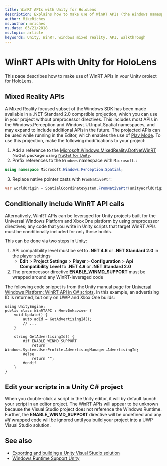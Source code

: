```yaml
---
title: WinRT APIs with Unity for HoloLens
description: Explains how to make use of WinRT APIs (the Windows namespace) in your Unity project for HoloLens.
author: MikeRiches
ms.author: mriches
ms.date: 03/21/2018
ms.topic: article
keywords: Unity, WinRT, windows mixed reality, API, walkthrough 
---
```


# WinRT APIs with Unity for HoloLens

This page describes how to make use of WinRT APIs in your Unity project for HoloLens.

## Mixed Reality APIs

A Mixed Reality focused subset of the Windows SDK has been made available in a .NET Standard 2.0 compatible projection, which you can use in your project without preprocessor directives. This includes most APIs in the Windows.Perception and Windows.UI.Input.Spatial namespaces, and may expand to include additional APIs in the future. The projected APIs can be used while running in the Editor, which enables the use of [Play Mode](https://docs.microsoft.com//windows/mixed-reality/unity-play-mode). To use this projection, make the following modifications to your project:

1) Add a reference to the [Microsoft.Windows.MixedReality.DotNetWinRT](https://www.nuget.org/packages/Microsoft.Windows.MixedReality.DotNetWinRT) NuGet package using [NuGet for Unity](https://github.com/GlitchEnzo/NuGetForUnity).
2) Prefix references to the `Windows` namespace with `Microsoft.`:
```cs
using namespace Microsoft.Windows.Perception.Spatial;
```
3) Replace native pointer casts with `FromNativePtr`:
```cs
var worldOrigin = SpatialCoordinateSystem.FromNativePtr(unityWorldOriginPtr);
```

## Conditionally include WinRT API calls

Alternatively, WinRT APIs can be leveraged for Unity projects built for the Universal Windows Platform and Xbox One platform by using preprocessor directives; any code that you write in Unity scripts that target WinRT APIs must be conditionally included for only those builds. 

This can be done via two steps in Unity:
1) API compatibility level must be set to **.NET 4.6** or **.NET Standard 2.0** in the player settings
    - **Edit** > **Project Settings** > **Player** > **Configuration** > **Api Compatibility Level** to **.NET 4.6** or **.NET Standard 2.0**
2) The preprocessor directive **ENABLE_WINMD_SUPPORT** must be wrapped around any WinRT-leveraged code

The following code snippet is from the Unity manual page for [Universal Windows Platform: WinRT API in C# scripts](http://docs.unity3d.com/Manual/windowsstore-scripts.html). In this example, an advertising ID is returned, but only on UWP and Xbox One builds:

```
using UnityEngine;
public class WinRTAPI : MonoBehaviour {
    void Update() {
        auto adId = GetAdvertisingId();
        // ...
    }

    string GetAdvertisingId() {
        #if ENABLE_WINMD_SUPPORT
            return Windows.System.UserProfile.AdvertisingManager.AdvertisingId;
        #else
            return "";
        #endif
    }
}
```

## Edit your scripts in a Unity C# project

When you double-click a script in the Unity editor, it will by default launch your script in an editor project. The WinRT APIs will appear to be unknown because the Visual Studio project does not reference the Windows Runtime. Further, the **ENABLE_WINMD_SUPPORT** directive will be undefined and any *#if* wrapped code will be ignored until you build your project into a UWP Visual Studio solution.

## See also
* [Exporting and building a Unity Visual Studio solution](exporting-and-building-a-unity-visual-studio-solution.md)
* [Windows Runtime Support Unity](https://docs.unity3d.com/Manual/IL2CPP-WindowsRuntimeSupport.html)
